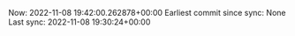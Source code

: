 Now: 2022-11-08 19:42:00.262878+00:00 Earliest commit since sync: None Last sync: 2022-11-08 19:30:24+00:00
